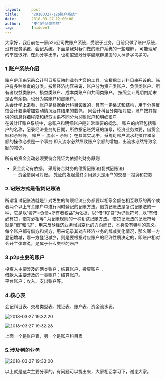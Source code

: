 ```yaml
---  
layout:     post   
title:      "20180327-p2p账户系统"  
date:       2018-03-27 12:00:00  
author:     "支付产品架构群"  
tag:		[hidden]   
--- 
```


大家好，我目前在一家p2p公司做账户系统，受限于业务，目前只做了账户系统，没有账务系统，会记系统。下面是我对我们做的账户系统的一些理解， 可能理解的不是很好，在此分享出来，也希望通过分享能跟群里面的大神多学习学习。  
   
   
### 1.账户系统介绍  

账户是用来记录会计科目所反映的业务内容的工具，它根据会计科目来开设的。账户有多种维度的分类。按照经济内容来说，账户分为资产类账户、负债类账户、所有者权益类账户、损益类账户、成本类账户和共同类账户。 按照会计周期内期末是否有余额，也分为实账户和虚账户。    
从会计学上来看，账户是根据会计科目设置的，具有一定格式和结构，用于分类反馈会计要素增加变动情况及其结果的载体。 
同会计科目分类相对应，账户按其提供的信息详细程度和统驭关系不同分为总账账户和明细账户  
在设计IT账户系统中，总账户和明细账户是非常重要的概念。 
账户的内容包括账户的名称，记录经济业务的日期，所依据记账凭证的编号，经济业务摘要，借贷金额和余额等。 
账户 = 流水 + 余额；
在具体实现中，系统对账户流水的操作和余额的操作必须是一个事务 即入流水必然导致账户余额的增加，出流水必然导致余额的减少。  
   
   
所有的资金变动必须要符合凭证为依据的财务原则 
- 资金变动有依据。 采用符合财务的借贷记账法(复式记账法)   
－ 资金错误可对账。 凭证的发起最终引用源头是用户的交易－投资和贷款  
   

   
### 2.记账方式是借贷记账法 

所谓复试记账法就是针对发生的每项经济业务都要以相等金额在相互联系的两个或者两个以上有关账户中进行同时登记的记账方法。借贷记账法是复试记账法的一 种，它是以“资产=负债+所有者权益”为依据，以“借“和”贷”为记账符号，以“有借必有贷，借贷必相等” 为记账规则的一种复试记账方法。 借贷记账法的记账符号就是“借”和“贷”，用来反映经济业务增减变化的方向而已，本身没有特别的意义。每个账户都有借方和贷方，用来记录其对应经济业务的增减变化情况，那么哪一方登记增减，哪一方登记减少，则是要根据对应账户的经济性质决定的，即账户相对会计主体来说，是属于什么类型的账户  
   
 
### 3.p2p主要的账户 

投资人主要涉及的两类账户：结算账户、投资账户；   
借款人主要涉及的一类账户：结算账户。   
平台账户：收入、支出账户等。    
   

### 4.核心表 

会记科目表、交易类型表、凭证表、账户表、资金流水表。  
   
![2018-03-27 19:32:20](http://static.cocolian.org/img/20180327_193220.png) 
   
![2018-03-27 19:32:28](http://static.cocolian.org/img/20180327_193228.png) 
   
上面一个是账户表，另一个是账户科目表  
   
   
### 5.涉及到的业务  
   
   
![2018-03-27 19:33:00](http://static.cocolian.org/img/20180327_193300.png) 
   
   
以上就是这次主要分享的，有问题可以提出来，大家相互学习下，谢谢大家。  
   

   
